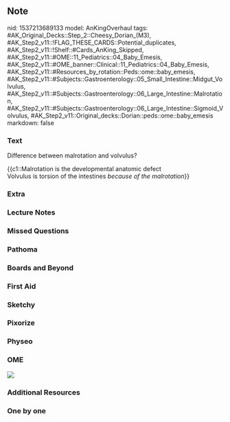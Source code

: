 ## Note
nid: 1537213689133
model: AnKingOverhaul
tags: #AK_Original_Decks::Step_2::Cheesy_Dorian_(M3), #AK_Step2_v11::!FLAG_THESE_CARDS::Potential_duplicates, #AK_Step2_v11::!Shelf::#Cards_AnKing_Skipped, #AK_Step2_v11::#OME::11_Pediatrics::04_Baby_Emesis, #AK_Step2_v11::#OME_banner::Clinical::11_Pediatrics::04_Baby_Emesis, #AK_Step2_v11::#Resources_by_rotation::Peds::ome::baby_emesis, #AK_Step2_v11::#Subjects::Gastroenterology::05_Small_Intestine::Midgut_Volvulus, #AK_Step2_v11::#Subjects::Gastroenterology::06_Large_Intestine::Malrotation, #AK_Step2_v11::#Subjects::Gastroenterology::06_Large_Intestine::Sigmoid_Volvulus, #AK_Step2_v11::Original_decks::Dorian::peds::ome::baby_emesis
markdown: false

### Text
Difference between malrotation and volvulus?
<div>
  {{c1::Malrotation is the developmental anatomic defect
  <div>
    <div>
      Volvulus is torsion of the intestines <i>because of the
      malrotation</i>}}
    </div>
  </div>
</div>

### Extra


### Lecture Notes


### Missed Questions


### Pathoma


### Boards and Beyond


### First Aid


### Sketchy


### Pixorize


### Physeo


### OME
<div class="ome-widget">
  <a href=
  "https://onlinemeded.org/spa/pediatrics/baby-emesis/acquire?ref=anki">
  <img src="_OME_AnkiFlashcards_Lesson_6.png"></a>
</div>

### Additional Resources


### One by one

